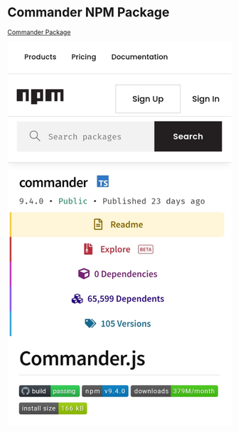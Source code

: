 # Commander NPM Package

[Commander Package](https://www.npmjs.com/package/commander)

![](../files/2263c104-5efe-4f00-9c8e-8732b943b82a.jpg)